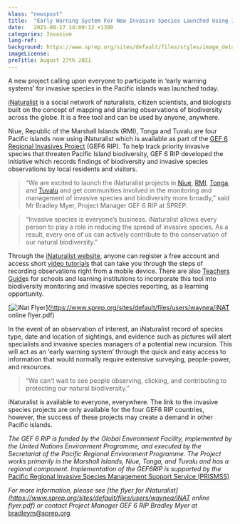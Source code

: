 ```yaml
---
klass: "newspost"
title:  "Early Warning System For New Invasive Species Launched Using INaturalist!"
date:   2021-08-27 14:00:12 +1300
categories: Invasive
lang-ref: 
background: https://www.sprep.org/sites/default/files/styles/image_detai_670_400_/public/images/news/Coconut_Rhinoceros_Beetle_SPREP.jpg?itok=UGH4BTll
imageLicense:
preTitle: August 27th 2021
---
```

A new project calling upon everyone to participate in ‘early warning systems’ for invasive species in the Pacific islands was launched today.

[iNaturalist](http://www.inaturalist.org/) is a social network of naturalists, citizen scientists, and biologists built on the concept of mapping and sharing observations of biodiversity across the globe. It is a free tool and can be used by anyone, anywhere.

Niue, Republic of the Marshall Islands (RMI), Tonga and Tuvalu are four Pacific islands now using iNaturalist which is available as part of the [GEF 6 Regional Invasives Project](https://www.sprep.org/gef6-rip) (GEF6 RIP). To help track priority invasive species that threaten Pacific Island biodiversity, GEF 6 RIP developed the initiative which records findings of biodiversity and invasive species observations by local residents and visitors.

> “We are excited to launch the iNaturalist projects in [Niue](https://www.inaturalist.org/projects/protect-our-islands-niue), [RMI](https://www.inaturalist.org/projects/protect-our-islands-marshall-islands), [Tonga](https://www.inaturalist.org/projects/protect-our-islands-tonga), and [Tuvalu](https://www.inaturalist.org/projects/protect-our-islands-tuvalu) and get communities involved in the monitoring and management of invasive species and biodiversity more broadly,” said Mr Bradley Myer, Project Manager GEF 6 RIP at SPREP.

> “Invasive species is everyone’s business. iNaturalist allows every person to play a role in reducing the spread of invasive species. As a result, every one of us can actively contribute to the conservation of our natural biodiversity.”

Through the [iNaturalist website](https://www.inaturalist.org/pages/getting+started), anyone can register a free account and access short [video tutorials](https://www.inaturalist.org/pages/video+tutorials) that can take you through the steps of recording observations right from a mobile device. There are also [Teachers Guide](https://www.inaturalist.org/pages/teacher's+guide)s for schools and learning institutions to incorporate this tool into biodiversity monitoring and invasive species reporting, as a learning opportunity.

[![iNat Flyer](https://www.sprep.org/sites/default/files/users/angelicas/iNAT%20online%20flyer.jpg)](https://www.sprep.org/sites/default/files/users/waynea/iNAT online flyer.pdf)

In the event of an observation of interest, an iNaturalist record of species type, date and location of sightings, and evidence such as pictures will alert specialists and invasive species managers of a potential new incursion. This will act as an ‘early warning system’ through the quick and easy access to information that would normally require extensive surveying, people-power, and resources.

> “We can’t wait to see people observing, clicking, and contributing to protecting our natural biodiversity.”

iNaturalist is available to everyone, everywhere. The link to the invasive species projects are only available for the four GEF6 RIP countries, however, the success of these projects may create a demand in other Pacific islands.

*The GEF 6 RIP is funded by the Global Environment Facility, implemented by the United Nations Environment Programme, and executed by the Secretariat of the Pacific Regional Environment Programme. The Project works primarily in the Marshall Islands, Niue, Tonga, and Tuvalu and has a regional component. Implementation of the GEF6RIP is supported by the* [Pacific Regional Invasive Species Management Support Service (PRISMSS)](https://www.sprep.org/invasive-species-management-in-the-pacific/prismss)

*For more information, please see [the flyer for iNaturalist](https://www.sprep.org/sites/default/files/users/waynea/iNAT online flyer.pdf) or contact Project Manager GEF 6 RIP Bradley Myer at* [bradleym@sprep.org](mailto:bradleym@sprep.org)*.*
